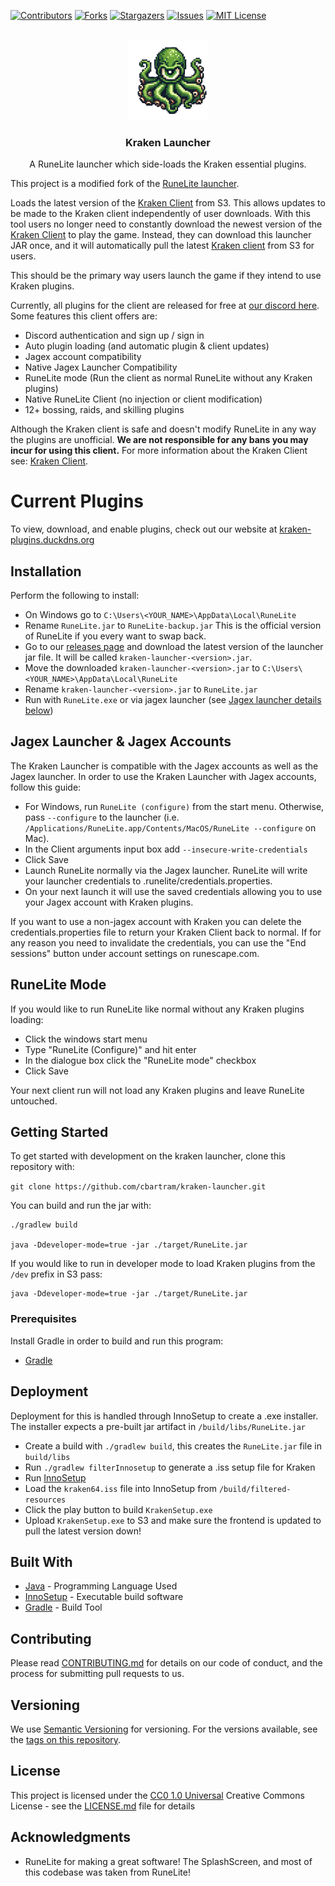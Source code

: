 [![Contributors][contributors-shield]][contributors-url]
[![Forks][forks-shield]][forks-url]
[![Stargazers][stars-shield]][stars-url]
[![Issues][issues-shield]][issues-url]
[![MIT License][license-shield]][license-url]

<!-- PROJECT LOGO -->
<br />
<div align="center">
  <a href="https://github.com/cbartram/kraken-loader-plugin">
    <img src="src/main/resources/net/runelite/launcher/kraken.png" alt="Logo" width="128" height="128">
  </a>

<h3 align="center">Kraken Launcher</h3>

  <p align="center">
   A RuneLite launcher which side-loads the Kraken essential plugins.
    <br />
</div>

This project is a modified fork of the [RuneLite launcher](https://github.com/runelite/launcher).

Loads the latest version of the [Kraken Client](https://kraken-plugins.duckdns.org/download) from S3. This allows updates to be made to the Kraken client independently of user downloads.
With this tool users no longer need to constantly download the newest version of the [Kraken Client](https://kraken-plugins.duckdns.org/download) to play the game. Instead, they can download
this launcher JAR once, and it will automatically pull the latest [Kraken client](https://kraken-plugins.duckdns.org/download) from S3 for users.

This should be the primary way users launch the game if they intend to use Kraken plugins.

Currently, all plugins for the client are released for free at [our discord here](https://discord.gg/Jxfxr3Zme2). Some features this client offers are:

- Discord authentication and sign up / sign in
- Auto plugin loading (and automatic plugin & client updates)
- Jagex account compatibility
- Native Jagex Launcher Compatibility
- RuneLite mode (Run the client as normal RuneLite without any Kraken plugins)
- Native RuneLite Client (no injection or client modification)
- 12+ bossing, raids, and skilling plugins

Although the Kraken client is safe and doesn't modify RuneLite in any way the plugins are unofficial. **We are not responsible for any bans you may incur for using this client.**
For more information about the Kraken Client see: [Kraken Client](#about-kraken-client).

# Current Plugins

To view, download, and enable plugins,
check out our website at [kraken-plugins.duckdns.org](https://kraken-plugins.duckdns.org/plugins)

## Installation

Perform the following to install:
- On Windows go to `C:\Users\<YOUR_NAME>\AppData\Local\RuneLite`
- Rename `RuneLite.jar` to `RuneLite-backup.jar` This is the official version of RuneLite if you every want to swap back.
- Go to our [releases page](https://github.com/cbartram/kraken-launcher/releases) and download the latest version of the launcher jar file. It will be called `kraken-launcher-<version>.jar`.
- Move the downloaded `kraken-launcher-<version>.jar` to `C:\Users\<YOUR_NAME>\AppData\Local\RuneLite` 
- Rename `kraken-launcher-<version>.jar` to `RuneLite.jar`
- Run with `RuneLite.exe` or via jagex launcher (see [Jagex launcher details below](#jagex-launcher--jagex-accounts))

## Jagex Launcher & Jagex Accounts

The Kraken Launcher is compatible with the Jagex accounts as well as the Jagex launcher. In order to use the Kraken Launcher with Jagex accounts, follow this guide:

- For Windows, run `RuneLite (configure)` from the start menu. Otherwise, pass `--configure` to the launcher (i.e. `/Applications/RuneLite.app/Contents/MacOS/RuneLite --configure` on Mac).
- In the Client arguments input box add `--insecure-write-credentials`
- Click Save
- Launch RuneLite normally via the Jagex launcher. RuneLite will write your launcher credentials to .runelite/credentials.properties.
- On your next launch it will use the saved credentials allowing you to use your Jagex account with Kraken plugins.

If you want to use a non-jagex account with Kraken you can delete the credentials.properties file to return your Kraken Client back to normal.
If for any reason you need to invalidate the credentials, you can use the "End sessions" button under account settings on runescape.com.

## RuneLite Mode

If you would like to run RuneLite like normal without any Kraken plugins loading:

- Click the windows start menu
- Type "RuneLite (Configure)" and hit enter
- In the dialogue box click the "RuneLite mode" checkbox
- Click Save

Your next client run will not load any Kraken plugins and leave RuneLite untouched.

## Getting Started

To get started with development on the kraken launcher, clone this repository with:

`git clone https://github.com/cbartram/kraken-launcher.git`

You can build and run the jar with:

```shell
./gradlew build

java -Ddeveloper-mode=true -jar ./target/RuneLite.jar
```

If you would like to run in developer mode to load Kraken plugins from the `/dev` prefix in S3 pass:

```shell
java -Ddeveloper-mode=true -jar ./target/RuneLite.jar
```

### Prerequisites

Install Gradle in order to build and run this program:

- [Gradle](https://gradle.org/install/)

## Deployment

Deployment for this is handled through InnoSetup to create a .exe installer. The installer expects a pre-built jar artifact in `/build/libs/RuneLite.jar`

- Create a build with `./gradlew build`, this creates the `RuneLite.jar` file in `build/libs`
- Run `./gradlew filterInnosetup` to generate a .iss setup file for Kraken
- Run [InnoSetup](https://jrsoftware.org/isinfo.php)
- Load the `kraken64.iss` file into InnoSetup from `/build/filtered-resources`
- Click the play button to build `KrakenSetup.exe`
- Upload `KrakenSetup.exe` to S3 and make sure the frontend is updated to pull the latest version down!

## Built With

- [Java](https://www.java.org/) - Programming Language Used
- [InnoSetup](https://jrsoftware.org/isinfo.php) - Executable build software
- [Gradle](https://gradle.org/) - Build Tool

## Contributing

Please read [CONTRIBUTING.md](CONTRIBUTING.md) for details on our code
of conduct, and the process for submitting pull requests to us.

## Versioning

We use [Semantic Versioning](http://semver.org/) for versioning. For the versions
available, see the [tags on this
repository](https://github.com/cbartram/kraken-launcher/tags).

## License

This project is licensed under the [CC0 1.0 Universal](LICENSE.md)
Creative Commons License - see the [LICENSE.md](LICENSE.md) file for
details

## Acknowledgments

- RuneLite for making a great software! The SplashScreen, and most of this codebase was taken from RuneLite!

[contributors-shield]: https://img.shields.io/github/contributors/cbartram/kraken-launcher.svg?style=for-the-badge
[contributors-url]: https://github.com/cbartram/kraken-launcher/graphs/contributors
[forks-shield]: https://img.shields.io/github/forks/cbartram/kraken-launcher.svg?style=for-the-badge
[forks-url]: https://github.com/cbartram/kraken-launcher/network/members
[stars-shield]: https://img.shields.io/github/stars/cbartram/kraken-launcher.svg?style=for-the-badge
[stars-url]: https://github.com/cbartram/kraken-launcher/stargazers
[issues-shield]: https://img.shields.io/github/issues/cbartram/kraken-launcher.svg?style=for-the-badge
[issues-url]: https://github.com/cbartram/kraken-launcher/issues
[license-shield]: https://img.shields.io/github/license/cbartram/kraken-launcher.svg?style=for-the-badge
[license-url]: https://github.com/cbartram/kraken-launcher/blob/master/LICENSE.txt